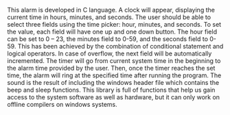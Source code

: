  This alarm is developed in C 
language. A clock will appear, displaying the current time in hours, minutes, and seconds. The 
user should be able to select three fields using the time picker: hour, minutes, and seconds. To set 
the value, each field will have one up and one down button. The hour field can be set to 0 – 23, 
the minutes field to 0-59, and the seconds field to 0-59. This has been achieved by the 
combination of conditional statement and logical operators. In case of overflow, the next field 
will be automatically incremented. The timer will go from current system time in the beginning 
to the alarm time provided by the user. Then, once the timer reaches the set time, the alarm will 
ring at the specified time after running the program. The sound is the result of including the 
windows header file which contains the beep and sleep functions. This library is full of functions 
that help us gain access to the system software as well as hardware, but it can only work on 
offline compilers on windows systems.
